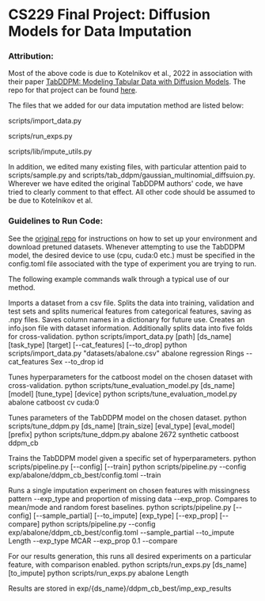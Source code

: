 # CS229 Final Project: Diffusion Models for Data Imputation

### Attribution:
Most of the above code is due to Kotelnikov et al., 2022 in association with their paper [TabDDPM: Modeling Tabular Data with Diffusion Models](https://arxiv.org/pdf/2209.15421.pdf). The repo for that project can be found [here](https://github.com/rotot0/tab-ddpm).

The files that we added for our data imputation method are listed below:  

scripts/import_data.py  

scripts/run_exps.py  

scripts/lib/impute_utils.py  

In addition, we edited many existing files, with particular attention paid to scripts/sample.py and scripts/tab_ddpm/gaussian_multinomial_diffsuion.py. 
Wherever we have edited the original TabDDPM authors' code, we have tried to clearly comment to that effect. All other code should be assumed to be due to Kotelnikov et al.


### Guidelines to Run Code:
See the [original repo](https://github.com/rotot0/tab-ddpm) for instructions on how to set up your environment and download pretuned datasets. Whenever attempting to use the TabDDPM model, the desired device to use (cpu, cuda:0 etc.) must be specified in the config.toml file associated with the type of experiment you are trying to run.

The following example commands walk through a typical use of our method.

Imports a dataset from a csv file. Splits the data into training, validation and test sets and splits numerical features from categorical features, saving as .npy files. Saves column names in a dictionary for future use. Creates an info.json file with dataset information. Additionally splits data into five folds for cross-validation. 
  python scripts/import_data.py [path] [ds_name] [task_type] [target] [--cat_features] [--to_drop]
  python scripts/import_data.py "datasets/abalone.csv" abalone regression Rings --cat_features Sex --to_drop id

Tunes hyperparameters for the catboost model on the chosen dataset with cross-validation.
  python scripts/tune_evaluation_model.py [ds_name] [model] [tune_type] [device]
  python scripts/tune_evaluation_model.py abalone catboost cv cuda:0

Tunes parameters of the TabDDPM model on the chosen dataset.
  python scripts/tune_ddpm.py [ds_name] [train_size] [eval_type] [eval_model] [prefix]
  python scripts/tune_ddpm.py abalone 2672 synthetic catboost ddpm_cb
  
Trains the TabDDPM model given a specific set of hyperparameters.
  python scripts/pipeline.py [--config] [--train]
  python scripts/pipeline.py --config exp/abalone/ddpm_cb_best/config.toml --train
 
Runs a single imputation experiment on chosen features with missingness pattern --exp_type and proportion of missing data --exp_prop. Compares to mean/mode and random forest baselines.
  python scripts/pipeline.py [--config] [--sample_partial] [--to_impute] [exp_type] [--exp_prop] [--compare]
  python scripts/pipeline.py --config exp/abalone/ddpm_cb_best/config.toml --sample_partial --to_impute Length --exp_type MCAR --exp_prop 0.1 --compare

For our results generation, this runs all desired experiments on a particular feature, with comparison enabled.
  python scripts/run_exps.py [ds_name] [to_impute]
  python scripts/run_exps.py abalone Length

Results are stored in exp/{ds_name}/ddpm_cb_best/imp_exp_results
